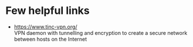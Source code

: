 # Few helpful links

- https://www.tinc-vpn.org/  
    VPN daemon with tunnelling and encryption to create a secure network between hosts on the Internet  

